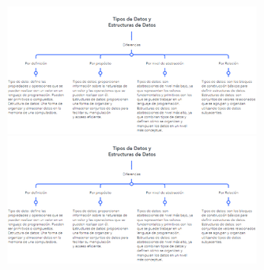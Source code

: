 ![Alt text](../Ejercicio2-diferencias/diferencias.png)
![Alt text](../Ejercicio2-diferencias/diferencias.png)